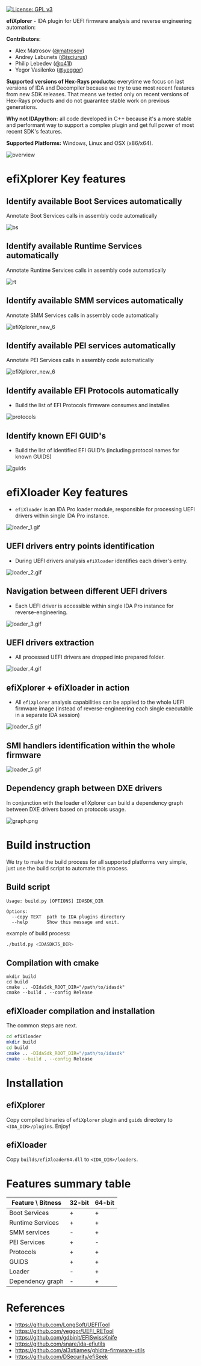 [![License: GPL v3](https://img.shields.io/badge/License-GPL%20v3-blue.svg)](http://www.gnu.org/licenses/gpl-3.0)

**efiXplorer** - IDA plugin for UEFI firmware analysis and reverse engineering automation:

__Contributors__: 
* Alex Matrosov ([@matrosov](https://github.com/matrosov))
* Andrey Labunets ([@isciurus](https://github.com/isciurus))
* Philip Lebedev ([@p41l](https://github.com/p41l/))
* Yegor Vasilenko ([@yeggor](https://github.com/yeggor/))

__Supported versions of Hex-Rays products:__ everytime we focus on last versions of IDA and Decompiler because we try to use most recent features from new SDK releases. That means we tested only on recent versions of Hex-Rays products and do not guarantee stable work on previous generations.

__Why not IDApython:__ all code developed in C++ because it's a more stable and performant way to support a complex plugin and get full power of most recent SDK's features.

__Supported Platforms:__ Windows, Linux and OSX (x86/x64).

![overview](pics/efiXplorer_new_1.gif)

# efiXplorer Key features

## Identify available Boot Services automatically

Annotate Boot Services calls in assembly code automatically

![bs](pics/efiXplorer_new_2.gif)

## Identify available Runtime Services automatically

Annotate Runtime Services calls in assembly code automatically

![rt](pics/efiXplorer_new_3.gif)

## Identify available SMM services automatically

Annotate SMM Services calls in assembly code automatically

![efiXplorer_new_6](pics/efXplorer_new_6.gif)

## Identify available PEI services automatically

Annotate PEI Services calls in assembly code automatically

![efiXplorer_new_6](pics/efXplorer_new_7.gif)


## Identify available EFI Protocols automatically

* Build the list of EFI Protocols firmware consumes and installes

![protocols](pics/efiXplorer_new_4.gif)

## Identify known EFI GUID's

* Build the list of identified EFI GUID's (including protocol names for known GUIDS)

![guids](pics/efiXplorer_new_5.gif)

# efiXloader Key features

* `efiXloader` is an IDA Pro loader module, responsible for processing UEFI drivers within single IDA Pro instance.

![loader_1.gif](pics/loader_1.gif)

## UEFI drivers entry points identification

* During UEFI drivers analysis `efiXloader` identifies each driver's entry.

![loader_2.gif](pics/loader_6.gif)

## Navigation between different UEFI drivers

* Each UEFI driver is accessible within single IDA Pro instance for reverse-engineering.

![loader_3.gif](pics/loader_3.gif)

## UEFI drivers extraction

* All processed UEFI drivers are dropped into prepared folder.

![loader_4.gif](pics/loader_4.gif)

## efiXplorer + efiXloader in action

* All `efiXplorer` analysis capabilities can be applied to the whole UEFI firmware image (instead of reverse-engineering each single executable in a separate IDA session)

![loader_5.gif](pics/loader_5.gif)

## SMI handlers identification within the whole firmware

![loader_5.gif](pics/loader_7.gif)

## Dependency graph between DXE drivers

In conjunction with the loader efiXplorer can build a dependency graph between DXE drivers based on protocols usage.

![graph.png](pics/graph.png)

# Build instruction

We try to make the build process for all supported platforms very simple, just use the build script to automate this process.

## Build script

```
Usage: build.py [OPTIONS] IDASDK_DIR

Options:
  --copy TEXT  path to IDA plugins directory
  --help       Show this message and exit.
```

example of build process:

```bash
./build.py <IDASDK75_DIR>
```

## Compilation with cmake

```
mkdir build
cd build
cmake .. -DIdaSdk_ROOT_DIR="/path/to/idasdk"
cmake --build . --config Release
```

## efiXloader compilation and installation

The common steps are next.

```bash
cd efiXloader
mkdir build
cd build
cmake .. -DIdaSdk_ROOT_DIR="/path/to/idasdk"
cmake --build . --config Release
```

# Installation

## efiXplorer

Copy compiled binaries of `efiXplorer` plugin and `guids` directory to `<IDA_DIR>/plugins`. Enjoy!

## efiXloader

Copy `builds/efiXloader64.dll` to `<IDA_DIR>/loaders`.

# Features summary table

| Feature \ Bitness | 32-bit | 64-bit |
| --- | --- | --- |
| Boot Services | + | + |
| Runtime Services | + | + |
| SMM services | - | + |
| PEI Services | + | - |
| Protocols | + | + |
| GUIDS | + | + | 
| Loader | - | + |
| Dependency graph | - | + |

# References

* https://github.com/LongSoft/UEFITool
* https://github.com/yeggor/UEFI_RETool
* https://github.com/gdbinit/EFISwissKnife
* https://github.com/snare/ida-efiutils
* https://github.com/al3xtjames/ghidra-firmware-utils
* https://github.com/DSecurity/efiSeek

